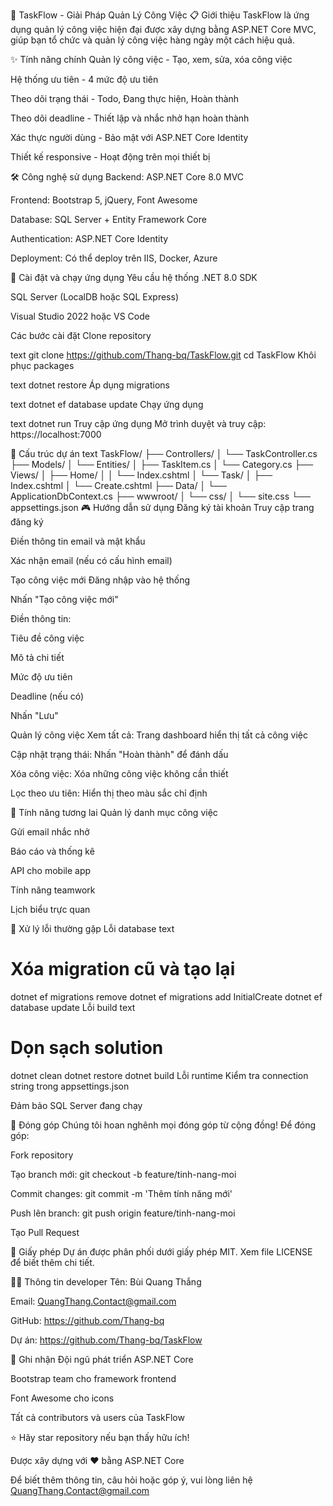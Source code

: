 🚀 TaskFlow - Giải Pháp Quản Lý Công Việc
📋 Giới thiệu
TaskFlow là ứng dụng quản lý công việc hiện đại được xây dựng bằng ASP.NET Core MVC, giúp bạn tổ chức và quản lý công việc hàng ngày một cách hiệu quả.

✨ Tính năng chính
Quản lý công việc - Tạo, xem, sửa, xóa công việc

Hệ thống ưu tiên - 4 mức độ ưu tiên

Theo dõi trạng thái - Todo, Đang thực hiện, Hoàn thành

Theo dõi deadline - Thiết lập và nhắc nhở hạn hoàn thành

Xác thực người dùng - Bảo mật với ASP.NET Core Identity

Thiết kế responsive - Hoạt động trên mọi thiết bị

🛠️ Công nghệ sử dụng
Backend: ASP.NET Core 8.0 MVC

Frontend: Bootstrap 5, jQuery, Font Awesome

Database: SQL Server + Entity Framework Core

Authentication: ASP.NET Core Identity

Deployment: Có thể deploy trên IIS, Docker, Azure

🚀 Cài đặt và chạy ứng dụng
Yêu cầu hệ thống
.NET 8.0 SDK

SQL Server (LocalDB hoặc SQL Express)

Visual Studio 2022 hoặc VS Code

Các bước cài đặt
Clone repository

text
git clone https://github.com/Thang-bq/TaskFlow.git
cd TaskFlow
Khôi phục packages

text
dotnet restore
Áp dụng migrations

text
dotnet ef database update
Chạy ứng dụng

text
dotnet run
Truy cập ứng dụng
Mở trình duyệt và truy cập: https://localhost:7000

📁 Cấu trúc dự án
text
TaskFlow/
├── Controllers/
│   └── TaskController.cs
├── Models/
│   └── Entities/
│       ├── TaskItem.cs
│       └── Category.cs
├── Views/
│   ├── Home/
│   │   └── Index.cshtml
│   └── Task/
│       ├── Index.cshtml
│       └── Create.cshtml
├── Data/
│   └── ApplicationDbContext.cs
├── wwwroot/
│   └── css/
│       └── site.css
└── appsettings.json
🎮 Hướng dẫn sử dụng
Đăng ký tài khoản
Truy cập trang đăng ký

Điền thông tin email và mật khẩu

Xác nhận email (nếu có cấu hình email)

Tạo công việc mới
Đăng nhập vào hệ thống

Nhấn "Tạo công việc mới"

Điền thông tin:

Tiêu đề công việc

Mô tả chi tiết

Mức độ ưu tiên

Deadline (nếu có)

Nhấn "Lưu"

Quản lý công việc
Xem tất cả: Trang dashboard hiển thị tất cả công việc

Cập nhật trạng thái: Nhấn "Hoàn thành" để đánh dấu

Xóa công việc: Xóa những công việc không cần thiết

Lọc theo ưu tiên: Hiển thị theo màu sắc chỉ định

🌟 Tính năng tương lai
Quản lý danh mục công việc

Gửi email nhắc nhở

Báo cáo và thống kê

API cho mobile app

Tính năng teamwork

Lịch biểu trực quan

🐛 Xử lý lỗi thường gặp
Lỗi database
text
# Xóa migration cũ và tạo lại
dotnet ef migrations remove
dotnet ef migrations add InitialCreate
dotnet ef database update
Lỗi build
text
# Dọn sạch solution
dotnet clean
dotnet restore
dotnet build
Lỗi runtime
Kiểm tra connection string trong appsettings.json

Đảm bảo SQL Server đang chạy

🤝 Đóng góp
Chúng tôi hoan nghênh mọi đóng góp từ cộng đồng! Để đóng góp:

Fork repository

Tạo branch mới: git checkout -b feature/tinh-nang-moi

Commit changes: git commit -m 'Thêm tính năng mới'

Push lên branch: git push origin feature/tinh-nang-moi

Tạo Pull Request

📄 Giấy phép
Dự án được phân phối dưới giấy phép MIT. Xem file LICENSE để biết thêm chi tiết.

👨‍💻 Thông tin developer
Tên: Bùi Quang Thắng

Email: QuangThang.Contact@gmail.com

GitHub: https://github.com/Thang-bq

Dự án: https://github.com/Thang-bq/TaskFlow

🙏 Ghi nhận
Đội ngũ phát triển ASP.NET Core

Bootstrap team cho framework frontend

Font Awesome cho icons

Tất cả contributors và users của TaskFlow

⭐ Hãy star repository nếu bạn thấy hữu ích!

Được xây dựng với ❤️ bằng ASP.NET Core

Để biết thêm thông tin, câu hỏi hoặc góp ý, vui lòng liên hệ QuangThang.Contact@gmail.com

